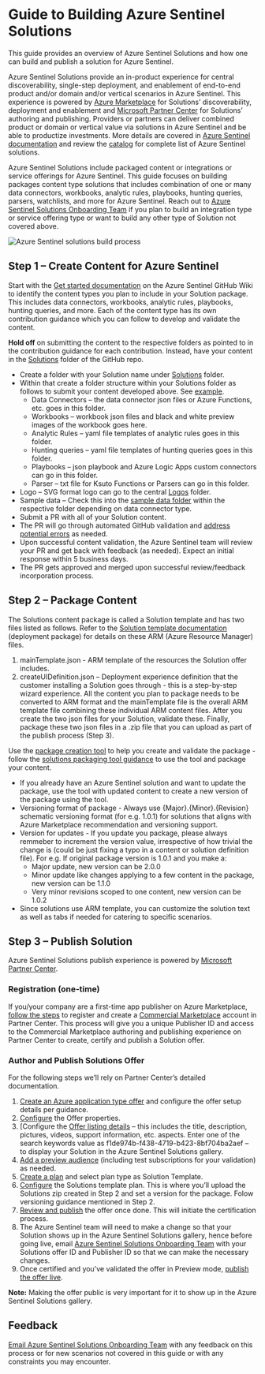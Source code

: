 # Guide to Building Azure Sentinel Solutions

This guide provides an overview of Azure Sentinel Solutions and how one can build and publish a solution for Azure Sentinel. 

Azure Sentinel Solutions provide an in-product experience for central discoverability, single-step deployment, and enablement of end-to-end product and/or domain and/or vertical scenarios in Azure Sentinel. This experience is powered by [Azure Marketplace](https://azuremarketplace.microsoft.com/marketplace/) for Solutions’ discoverability, deployment and enablement and [Microsoft Partner Center](https://docs.microsoft.com/partner-center/overview) for Solutions’ authoring and publishing. Providers or partners can deliver combined product or domain or vertical value via solutions in Azure Sentinel and be able to productize investments. More details are covered in [Azure Sentinel documentation](https://aka.ms/azuresentinelsolutionsdoc) and review the [catalog](https://aka.ms/sentinelsolutionscatalog) for complete list of Azure Sentinel solutions. 

Azure Sentinel Solutions include packaged content or integrations or service offerings for Azure Sentinel. This guide focuses on building packages content type solutions that includes combination of one or many data connectors, workbooks, analytic rules, playbooks, hunting queries, parsers, watchlists, and more for Azure Sentinel. Reach out to [Azure Sentinel Solutions Onboarding Team](mailto:sentinelsolutionbld@microsoft.com) if you plan to build an integration type or service offering type or want to build any other type of Solution not covered above.

![Azure Sentinel solutions build process](https://github.com/Azure/Azure-Sentinel/blob/master/Solutions/Images/solutions_steps.png)

## Step 1 – Create Content for Azure Sentinel
Start with the [Get started documentation](https://github.com/Azure/Azure-Sentinel/wiki#get-started) on the Azure Sentinel GitHub Wiki to identify the content types you plan to include in your Solution package. This includes data connectors, workbooks, analytic rules, playbooks, hunting queries, and more. Each of the content type has its own contribution guidance which you can follow to develop and validate the content. 

**Hold off** on submitting the content to the respective folders as pointed to in the contribution guidance for each contribution. Instead, have your content in the [Solutions](https://github.com/Azure/Azure-Sentinel/tree/master/Solutions) folder of the GitHub repo.
* Create a folder with your Solution name under [Solutions](https://github.com/Azure/Azure-Sentinel/tree/master/Solutions) folder.
* Within that create a folder structure within your Solutions folder as follows to submit your content developed above. See [example](https://github.com/Azure/Azure-Sentinel/tree/master/Solutions/Cisco%20ISE). 
   * Data Connectors – the data connector json files or Azure Functions, etc. goes in this folder.
  * Workbooks – workbook json files and black and white preview images of the workbook goes here.
  * Analytic Rules – yaml file templates of analytic rules goes in this folder.
  * Hunting queries – yaml file templates of hunting queries goes in this folder.
  * Playbooks – json playbook and Azure Logic Apps custom connectors can go in this folder. 
  * Parser – txt file for Ksuto Functions or Parsers can go in this folder.
* Logo – SVG format logo can go to the central [Logos](https://github.com/Azure/Azure-Sentinel/tree/master/Logos) folder.
* Sample data – Check this into the [sample data folder](https://github.com/Azure/Azure-Sentinel/tree/master/Sample%20Data) within the respective folder depending on data connector type. 	
* Submit a PR with all of your Solution content.
* The PR will go through automated GitHub validation and [address potential errors](https://github.com/Azure/Azure-Sentinel/wiki#test-your-contribution) as needed. 
* Upon successful content validation, the Azure Sentinel team will review your PR and get back with feedback (as needed). Expect an initial response within 5 business days. 
* The PR gets approved and merged upon successful review/feedback incorporation process. 

## Step 2 – Package Content
The Solutions content package is called a Solution template and has two files listed as follows. Refer to the [Solution template documentation](https://docs.microsoft.com/azure/marketplace/plan-azure-app-solution-template) (deployment package) for details on these ARM (Azure Resource Manager) files. 
1.	mainTemplate.json - ARM template of the resources the Solution offer includes.
2.	createUIDefinition.json – Deployment experience definition that the customer installing a Solution goes through - this is a step-by-step wizard experience. 
All the content you plan to package needs to be converted to ARM format and the mainTemplate file is the overall ARM template file combining these individual ARM content files. After you create the two json files for your Solution, validate these. Finally, package these two json files in a .zip file that you can upload as part of the publish process (Step 3).

Use the [package creation tool](https://github.com/Azure/Azure-Sentinel/tree/master/Tools/Create-Azure-Sentinel-Solution) to help you create and validate the package - follow the [solutions packaging tool guidance](https://github.com/Azure/Azure-Sentinel/tree/master/Tools/Create-Azure-Sentinel-Solution#azure-sentinel-solutions-packaging-tool-guidance) to use the tool and package your content. 
* If you already have an Azure Sentinel solution and want to update the package, use the tool with updated content to create a new version of the package using the tool. 
* Versioning format of package - Always use {Major}.{Minor}.{Revision} schematic versioning format (for e.g. 1.0.1) for solutions that aligns with Azure Marketplace recommendation and versioning support.  
* Version for updates - If you update you package, please always remmeber to increment the version value, irrespective of how trivial the change is (could be just fixing a typo in a content or solution definition file). 
For e.g. If original package version is 1.0.1 and you make a:
    * Major update, new version can be 2.0.0
    * Minor update like changes applying to a few content in the package, new version can be 1.1.0
    * Very minor revisions scoped to one content, new version can be 1.0.2
* Since solutions use ARM template, you can customize the solution text as well as tabs if needed for catering to specific scenarios. 

## Step 3 – Publish Solution
Azure Sentinel Solutions publish experience is powered by [Microsoft Partner Center](https://docs.microsoft.com/partner-center/overview). 
### Registration (one-time)
If you/your company are a first-time app publisher on Azure Marketplace, [follow the steps](https://docs.microsoft.com/azure/marketplace/partner-center-portal/create-account) to register and create a [Commercial Marketplace](https://docs.microsoft.com/azure/marketplace/overview) account in Partner Center. This process will give you a unique Publisher ID and access to the Commercial Marketplace authoring and publishing experience on Partner Center to create, certify and publish a Solution offer. 
### Author and Publish Solutions Offer
For the following steps we’ll rely on Partner Center’s detailed documentation. 
1.	[Create an Azure application type offer](https://docs.microsoft.com/azure/marketplace/create-new-azure-apps-offer) and configure the offer setup details per guidance. 
2.	[Configure](https://docs.microsoft.com/azure/marketplace/create-new-azure-apps-offer-properties) the Offer properties.
3.	[Configure the [Offer listing details](https://docs.microsoft.com/azure/marketplace/create-new-azure-apps-offer-listing) – this includes the title, description, pictures, videos, support information, etc. aspects. Enter one of the search keywords value as f1de974b-f438-4719-b423-8bf704ba2aef – to display your Solution in the Azure Sentinel Solutions gallery. 
4.	[Add a preview audience](https://docs.microsoft.com/azure/marketplace/create-new-azure-apps-offer-preview) (including test subscriptions for your validation) as needed.
5.	[Create a plan](https://docs.microsoft.com/azure/marketplace/create-new-azure-apps-offer-plans) and select plan type as Solution Template.
6.	[Configure](https://docs.microsoft.com/azure/marketplace/create-new-azure-apps-offer-solution) the Solutions template plan. This is where you’ll upload the Solutions zip created in Step 2 and set a version for the package. Folow versioning guidance mentioned in Step 2.
7.	[Review and publish](https://docs.microsoft.com/azure/marketplace/create-new-azure-apps-offer-test-publish) the offer once done. This will initiate the certification process. 
8.	The Azure Sentinel team will need to make a change so that your Solution shows up in the Azure Sentinel Solutions gallery, hence before going live, email [Azure Sentinel Solutions Onboarding Team](mailto:sentinelsolutionbld@microsoft.com) with your Solutions offer ID and Publisher ID so that we can make the necessary changes.
9.	Once certified and you’ve validated the offer in Preview mode, [publish the offer live](https://docs.microsoft.com/azure/marketplace/create-new-azure-apps-offer-test-publish#publish-your-offer-live). 

**Note:** Making the offer public is very important for it to show up in the Azure Sentinel Solutions gallery.
 

## Feedback
[Email Azure Sentinel Solutions Onboarding Team](mailto:sentinelsolutionbld@microsoft.com) with any feedback on this process or for new scenarios not covered in this guide or with any constraints you may encounter. 


